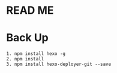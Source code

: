 # READ ME

# Back Up
    
    1. npm install hexo -g
    2. npm install
    3. npm install hexo-deployer-git --save

